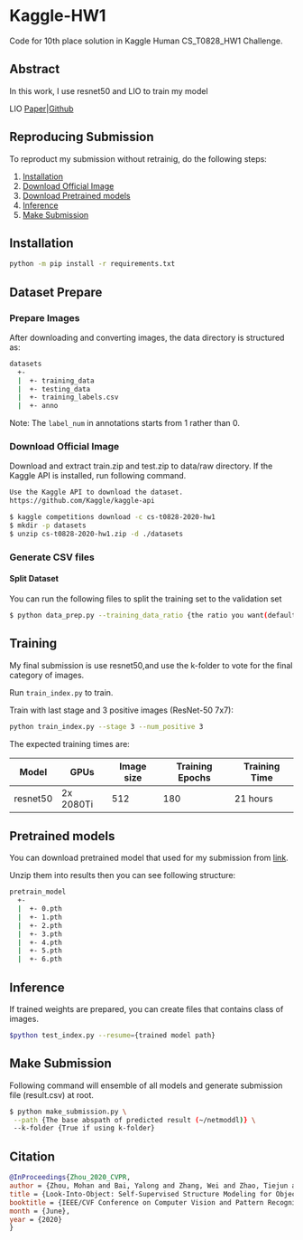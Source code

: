 # Kaggle-HW1

Code for 10th place solution in Kaggle Human CS_T0828_HW1 Challenge.

## Abstract

In this work, I use resnet50 and LIO to train my model

LIO [Paper](https://openaccess.thecvf.com/content_CVPR_2020/papers/Zhou_Look-Into-Object_Self-Supervised_Structure_Modeling_for_Object_Recognition_CVPR_2020_paper.pdf)|[Github](https://github.com/JDAI-CV/LIO)

## Reproducing Submission

To reproduct my submission without retrainig, do the following steps:

1. [Installation](#installation)
2. [Download Official Image](#download-official-image)
3. [Download Pretrained models](#pretrained-models)
4. [Inference](#inference)
5. [Make Submission](#make-submission)

## Installation

```bash
python -m pip install -r requirements.txt
```

## Dataset Prepare

### Prepare Images

After downloading and converting images, the data directory is structured as:

```bash
datasets
  +-
  |  +- training_data
  |  +- testing_data
  |  +- training_labels.csv
  |  +- anno
```

Note: The `label_num` in annotations starts from 1 rather than 0.

### Download Official Image

Download and extract train.zip and test.zip to data/raw directory. If the Kaggle API is installed, run following command.

```bash
Use the Kaggle API to download the dataset.
https://github.com/Kaggle/kaggle-api

$ kaggle competitions download -c cs-t0828-2020-hw1
$ mkdir -p datasets
$ unzip cs-t0828-2020-hw1.zip -d ./datasets
```

### Generate CSV files

#### Split Dataset

You can run the following files to split the training set to the validation set

```bash
$ python data_prep.py --training_data_ratio {the ratio you want(default0.8)}
```

## Training

My final submission is use resnet50,and use the k-folder to vote for the final category of images.

Run `train_index.py` to train.

Train with last stage and 3 positive images (ResNet-50 7x7):

```bash
python train_index.py --stage 3 --num_positive 3
```

The expected training times are:

Model | GPUs | Image size | Training Epochs | Training Time
------------ | ------------- | ------------- | ------------- | -------------
resnet50 | 2x 2080Ti | 512 | 180 | 21 hours

## Pretrained models

You can download pretrained model that used for my submission from [link](https://drive.google.com/file/d/1-x33sKGFGgp22Tg7Z_0B6QzDwEcAdp1R/view).

Unzip them into results then you can see following structure:

```bash
pretrain_model
  +-
  |  +- 0.pth
  |  +- 1.pth
  |  +- 2.pth
  |  +- 3.pth
  |  +- 4.pth
  |  +- 5.pth
  |  +- 6.pth
```

## Inference

If trained weights are prepared, you can create files that contains class of images.

```bash
$python test_index.py --resume={trained model path}
```

## Make Submission

Following command will ensemble of all models and generate submission file (result.csv) at root.

```bash
$ python make_submission.py \
 --path {The base abspath of predicted result (~/netmoddl)} \
 --k-folder {True if using k-folder}
```

## Citation

```bib
@InProceedings{Zhou_2020_CVPR,
author = {Zhou, Mohan and Bai, Yalong and Zhang, Wei and Zhao, Tiejun and Mei, Tao},
title = {Look-Into-Object: Self-Supervised Structure Modeling for Object Recognition},
booktitle = {IEEE/CVF Conference on Computer Vision and Pattern Recognition (CVPR)},
month = {June},
year = {2020}
}
```
